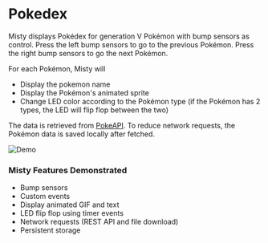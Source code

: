 # Pokedex

Misty displays Pokédex for generation V Pokémon with bump sensors as control. Press the left bump sensors to go to the previous Pokémon. Press the right bump sensors to go the next Pokémon.

For each Pokémon, Misty will

- Display the pokemon name
- Display the Pokémon's animated sprite
- Change LED color according to the Pokémon type (if the Pokémon has 2 types, the LED will flip flop between the two)

The data is retrieved from [PokeAPI](https://pokeapi.co/). To reduce network requests, the Pokémon data is saved locally after fetched.

![Demo](Pokedex.gif)

### Misty Features Demonstrated

- Bump sensors
- Custom events
- Display animated GIF and text
- LED flip flop using timer events
- Network requests (REST API and file download)
- Persistent storage
